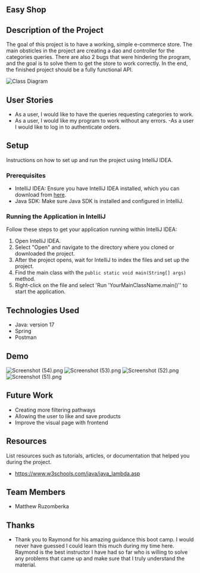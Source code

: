 ## Easy Shop

## Description of the Project

The goal of this project is to have a working, simple e-commerce store. The main obsticles in the project are creating a dao and controller for the categories queries. 
There are also 2 bugs that were hindering the program, and the goal is to solve them to get the store to work correctly. In the end, the finished project should be a fully functional 
API. 

![Class Diagram](path/to/your/class_diagram.png)

## User Stories

- As a user, I would like to have the queries requesting categories to work.
- As a user, I would like my program to work without any errors.
-As a user I would like to log in to authenticate orders.

## Setup

Instructions on how to set up and run the project using IntelliJ IDEA.

### Prerequisites

- IntelliJ IDEA: Ensure you have IntelliJ IDEA installed, which you can download from [here](https://www.jetbrains.com/idea/download/).
- Java SDK: Make sure Java SDK is installed and configured in IntelliJ.

### Running the Application in IntelliJ

Follow these steps to get your application running within IntelliJ IDEA:

1. Open IntelliJ IDEA.
2. Select "Open" and navigate to the directory where you cloned or downloaded the project.
3. After the project opens, wait for IntelliJ to index the files and set up the project.
4. Find the main class with the `public static void main(String[] args)` method.
5. Right-click on the file and select 'Run 'YourMainClassName.main()'' to start the application.

## Technologies Used

- Java: version 17
- Spring 
- Postman

## Demo

![Screenshot (54).png](../../../../../Pictures/Screenshots/Screenshot%20%2854%29.png)
![Screenshot (53).png](../../../../../Pictures/Screenshots/Screenshot%20%2853%29.png)
![Screenshot (52).png](../../../../../Pictures/Screenshots/Screenshot%20%2852%29.png)
![Screenshot (51).png](../../../../../Pictures/Screenshots/Screenshot%20%2851%29.png)

## Future Work

- Creating more filtering pathways
- Allowing the user to like and save products
- Improve the visual page with frontend

## Resources

List resources such as tutorials, articles, or documentation that helped you during the project.

- https://www.w3schools.com/java/java_lambda.asp 

## Team Members

- Matthew Ruzomberka


## Thanks


- Thank you to Raymond for his amazing guidance this boot camp. I would never have guessed I could learn this much during my time here. Raymond is 
the best instructor I have had so far who is willing to solve any problems that came up and make sure that I truly understand the material. 